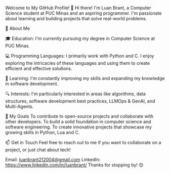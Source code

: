 Welcome to My GitHub Profile! 👋
Hi there! I'm Luan Brant, a Computer Science student at PUC Minas and an aspiring programmer. I'm passionate about learning and building projects that solve real-world problems.

🌟 About Me

🎓 Education: I'm currently pursuing my degree in Computer Science at PUC Minas.

💻 Programming Languages: I primarily work with Python and C. I enjoy exploring the intricacies of these languages and using them to create efficient and effective solutions.

🌱 Learning: I'm constantly improving my skills and expanding my knowledge in software development.

🔍 Interests: I'm particularly interested in areas like algorithms, data structures, software development best practices, LLMOps & GenAI, and Multi-Agents.

🚀 My Goals
To contribute to open-source projects and collaborate with other developers.
To build a solid foundation in computer science and software engineering.
To create innovative projects that showcase my growing skills in Python, Lua and C.

📫 Get in Touch
Feel free to reach out to me if you want to collaborate on a project, or just chat about tech!

Email: luanbrant212004@gmail.com
LinkedIn: https://www.linkedin.com/in/luanbrant/
Thanks for stopping by! 😊
